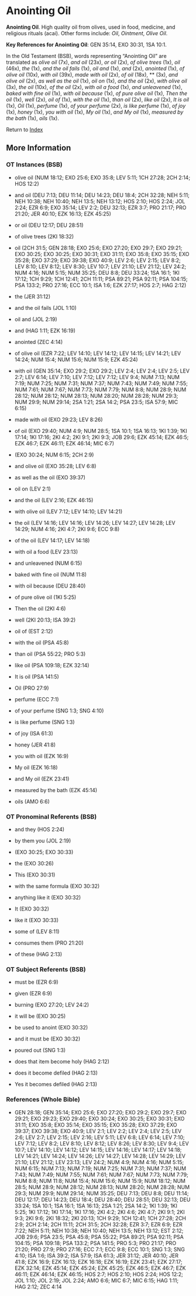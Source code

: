 # Anointing Oil
**Anointing Oil**. 
High quality oil from olives, used in food, medicine, and religious rituals (acai). 
Other forms include: 
*Oil*, *Ointment*, *Olive Oil*. 


**Key References for Anointing Oil**: 
GEN 35:14, EXO 30:31, 1SA 10:1. 


In the Old Testament (BSB), words representing “Anointing Oil” are translated as 
*olive oil* (7x), *and oil* (23x), *or oil* (2x), *of olive trees* (1x), *oil* (46x), *the* (1x), *and the oil fails* (1x), *oil and* (1x), *and* (2x), *anointed* (1x), *of olive oil* (10x), *with oil* (39x), *made with oil* (2x), *of oil* (18x), ** (3x), *and olive oil* (2x), *as well as the oil* (1x), *oil on* (1x), *and the oil* (2x), *with olive oil* (3x), *the oil* (10x), *of the oil* (2x), *with oil a food* (1x), *and unleavened* (1x), *baked with fine oil* (1x), *with oil because* (1x), *of pure olive oil* (1x), *Then the oil* (1x), *well* (2x), *oil of* (1x), *with the oil* (1x), *than oil* (2x), *like oil* (2x), *It is oil* (1x), *Oil* (1x), *perfume* (1x), *of your perfume* (2x), *is like perfume* (1x), *of joy* (1x), *honey* (1x), *you with oil* (1x), *My oil* (1x), *and My oil* (1x), *measured by the bath* (1x), *oils* (1x). 




Return to [Index](00-Index.md)

## More Information

### OT Instances (BSB)

* olive oil (NUM 18:12; EXO 25:6; EXO 35:8; LEV 5:11; 1CH 27:28; 2CH 2:14; HOS 12:2)

* and oil (DEU 7:13; DEU 11:14; DEU 14:23; DEU 18:4; 2CH 32:28; NEH 5:11; NEH 10:38; NEH 10:40; NEH 13:5; NEH 13:12; HOS 2:10; HOS 2:24; JOL 2:24; EZR 6:9; EXO 35:14; LEV 2:2; DEU 32:13; EZR 3:7; PRO 21:17; PRO 21:20; JER 40:10; EZK 16:13; EZK 45:25)

* or oil (DEU 12:17; DEU 28:51)

* of olive trees (2KI 18:32)

* oil (2CH 31:5; GEN 28:18; EXO 25:6; EXO 27:20; EXO 29:7; EXO 29:21; EXO 30:25; EXO 30:25; EXO 30:31; EXO 31:11; EXO 35:8; EXO 35:15; EXO 35:28; EXO 37:29; EXO 39:38; EXO 40:9; LEV 2:6; LEV 2:15; LEV 8:2; LEV 8:10; LEV 8:12; LEV 8:30; LEV 10:7; LEV 21:10; LEV 21:12; LEV 24:2; NUM 4:16; NUM 5:15; NUM 35:25; DEU 8:8; DEU 33:24; 1SA 16:1; 1KI 17:12; 1CH 9:29; 1CH 12:41; 2CH 11:11; PSA 89:21; PSA 92:11; PSA 104:15; PSA 133:2; PRO 27:16; ECC 10:1; ISA 1:6; EZK 27:17; HOS 2:7; HAG 2:12)

* the (JER 31:12)

* and the oil fails (JOL 1:10)

* oil and (JOL 2:19)

* and (HAG 1:11; EZK 16:19)

* anointed (ZEC 4:14)

* of olive oil (EZR 7:22; LEV 14:10; LEV 14:12; LEV 14:15; LEV 14:21; LEV 14:24; NUM 15:4; NUM 15:6; NUM 15:9; EZK 45:24)

* with oil (GEN 35:14; EXO 29:2; EXO 29:2; LEV 2:4; LEV 2:4; LEV 2:5; LEV 2:7; LEV 6:14; LEV 7:10; LEV 7:12; LEV 7:12; LEV 9:4; NUM 7:13; NUM 7:19; NUM 7:25; NUM 7:31; NUM 7:37; NUM 7:43; NUM 7:49; NUM 7:55; NUM 7:61; NUM 7:67; NUM 7:73; NUM 7:79; NUM 8:8; NUM 28:9; NUM 28:12; NUM 28:12; NUM 28:13; NUM 28:20; NUM 28:28; NUM 29:3; NUM 29:9; NUM 29:14; 2SA 1:21; 2SA 14:2; PSA 23:5; ISA 57:9; MIC 6:15)

* made with oil (EXO 29:23; LEV 8:26)

* of oil (EXO 29:40; NUM 4:9; NUM 28:5; 1SA 10:1; 1SA 16:13; 1KI 1:39; 1KI 17:14; 1KI 17:16; 2KI 4:2; 2KI 9:1; 2KI 9:3; JOB 29:6; EZK 45:14; EZK 46:5; EZK 46:7; EZK 46:11; EZK 46:14; MIC 6:7)

*  (EXO 30:24; NUM 6:15; 2CH 2:9)

* and olive oil (EXO 35:28; LEV 6:8)

* as well as the oil (EXO 39:37)

* oil on (LEV 2:1)

* and the oil (LEV 2:16; EZK 46:15)

* with olive oil (LEV 7:12; LEV 14:10; LEV 14:21)

* the oil (LEV 14:16; LEV 14:16; LEV 14:26; LEV 14:27; LEV 14:28; LEV 14:29; NUM 4:16; 2KI 4:7; 2KI 9:6; ECC 9:8)

* of the oil (LEV 14:17; LEV 14:18)

* with oil a food (LEV 23:13)

* and unleavened (NUM 6:15)

* baked with fine oil (NUM 11:8)

* with oil because (DEU 28:40)

* of pure olive oil (1KI 5:25)

* Then the oil (2KI 4:6)

* well (2KI 20:13; ISA 39:2)

* oil of (EST 2:12)

* with the oil (PSA 45:8)

* than oil (PSA 55:22; PRO 5:3)

* like oil (PSA 109:18; EZK 32:14)

* It is oil (PSA 141:5)

* Oil (PRO 27:9)

* perfume (ECC 7:1)

* of your perfume (SNG 1:3; SNG 4:10)

* is like perfume (SNG 1:3)

* of joy (ISA 61:3)

* honey (JER 41:8)

* you with oil (EZK 16:9)

* My oil (EZK 16:18)

* and My oil (EZK 23:41)

* measured by the bath (EZK 45:14)

* oils (AMO 6:6)



### OT Pronominal Referents (BSB)

* and they (HOS 2:24)

* by them you (JOL 2:19)

*  (EXO 30:25; EXO 30:33)

* the (EXO 30:26)

* This (EXO 30:31)

* with the same formula (EXO 30:32)

* anything like it (EXO 30:32)

* It (EXO 30:32)

* like it (EXO 30:33)

* some of (LEV 8:11)

* consumes them (PRO 21:20)

* of these (HAG 2:13)



### OT Subject Referents (BSB)

* must be (EZR 6:9)

* given (EZR 6:9)

* burning (EXO 27:20; LEV 24:2)

* it will be (EXO 30:25)

* be used to anoint (EXO 30:32)

* and it must be (EXO 30:32)

* poured out (SNG 1:3)

* does that item become holy (HAG 2:12)

* does it become defiled (HAG 2:13)

* Yes it becomes defiled (HAG 2:13)



### References (Whole Bible)

* GEN 28:18; GEN 35:14; EXO 25:6; EXO 27:20; EXO 29:2; EXO 29:7; EXO 29:21; EXO 29:23; EXO 29:40; EXO 30:24; EXO 30:25; EXO 30:31; EXO 31:11; EXO 35:8; EXO 35:14; EXO 35:15; EXO 35:28; EXO 37:29; EXO 39:37; EXO 39:38; EXO 40:9; LEV 2:1; LEV 2:2; LEV 2:4; LEV 2:5; LEV 2:6; LEV 2:7; LEV 2:15; LEV 2:16; LEV 5:11; LEV 6:8; LEV 6:14; LEV 7:10; LEV 7:12; LEV 8:2; LEV 8:10; LEV 8:12; LEV 8:26; LEV 8:30; LEV 9:4; LEV 10:7; LEV 14:10; LEV 14:12; LEV 14:15; LEV 14:16; LEV 14:17; LEV 14:18; LEV 14:21; LEV 14:24; LEV 14:26; LEV 14:27; LEV 14:28; LEV 14:29; LEV 21:10; LEV 21:12; LEV 23:13; LEV 24:2; NUM 4:9; NUM 4:16; NUM 5:15; NUM 6:15; NUM 7:13; NUM 7:19; NUM 7:25; NUM 7:31; NUM 7:37; NUM 7:43; NUM 7:49; NUM 7:55; NUM 7:61; NUM 7:67; NUM 7:73; NUM 7:79; NUM 8:8; NUM 11:8; NUM 15:4; NUM 15:6; NUM 15:9; NUM 18:12; NUM 28:5; NUM 28:9; NUM 28:12; NUM 28:13; NUM 28:20; NUM 28:28; NUM 29:3; NUM 29:9; NUM 29:14; NUM 35:25; DEU 7:13; DEU 8:8; DEU 11:14; DEU 12:17; DEU 14:23; DEU 18:4; DEU 28:40; DEU 28:51; DEU 32:13; DEU 33:24; 1SA 10:1; 1SA 16:1; 1SA 16:13; 2SA 1:21; 2SA 14:2; 1KI 1:39; 1KI 5:25; 1KI 17:12; 1KI 17:14; 1KI 17:16; 2KI 4:2; 2KI 4:6; 2KI 4:7; 2KI 9:1; 2KI 9:3; 2KI 9:6; 2KI 18:32; 2KI 20:13; 1CH 9:29; 1CH 12:41; 1CH 27:28; 2CH 2:9; 2CH 2:14; 2CH 11:11; 2CH 31:5; 2CH 32:28; EZR 3:7; EZR 6:9; EZR 7:22; NEH 5:11; NEH 10:38; NEH 10:40; NEH 13:5; NEH 13:12; EST 2:12; JOB 29:6; PSA 23:5; PSA 45:8; PSA 55:22; PSA 89:21; PSA 92:11; PSA 104:15; PSA 109:18; PSA 133:2; PSA 141:5; PRO 5:3; PRO 21:17; PRO 21:20; PRO 27:9; PRO 27:16; ECC 7:1; ECC 9:8; ECC 10:1; SNG 1:3; SNG 4:10; ISA 1:6; ISA 39:2; ISA 57:9; ISA 61:3; JER 31:12; JER 40:10; JER 41:8; EZK 16:9; EZK 16:13; EZK 16:18; EZK 16:19; EZK 23:41; EZK 27:17; EZK 32:14; EZK 45:14; EZK 45:24; EZK 45:25; EZK 46:5; EZK 46:7; EZK 46:11; EZK 46:14; EZK 46:15; HOS 2:7; HOS 2:10; HOS 2:24; HOS 12:2; JOL 1:10; JOL 2:19; JOL 2:24; AMO 6:6; MIC 6:7; MIC 6:15; HAG 1:11; HAG 2:12; ZEC 4:14



